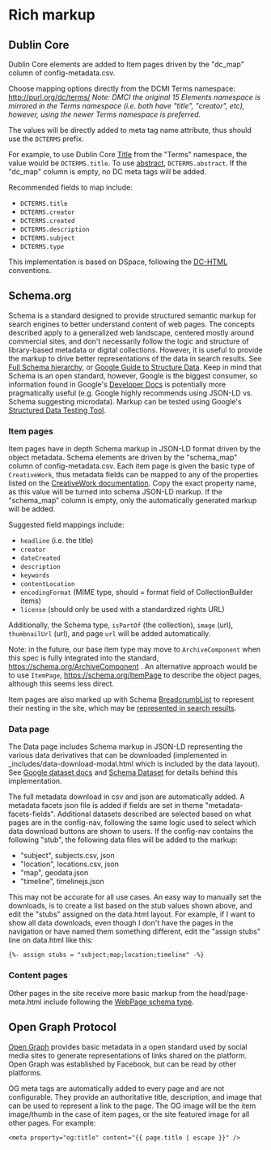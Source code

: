 # Rich markup

## Dublin Core 

Dublin Core elements are added to Item pages driven by the "dc_map" column of config-metadata.csv.

Choose mapping options directly from the DCMI Terms namespace: http://purl.org/dc/terms/
*Note: DMCI the original 15 Elements namespace is mirrored in the Terms namespace (i.e. both have "title", "creator", etc), however, using the newer Terms namespace is preferred.*

The values will be directly added to meta tag name attribute, thus should use the `DCTERMS` prefix.

For example, to use Dublin Core [Title](https://www.dublincore.org/specifications/dublin-core/dcmi-terms/#http://purl.org/dc/terms/title) from the "Terms" namespace, the value would be `DCTERMS.title`.
To use [abstract](https://www.dublincore.org/specifications/dublin-core/dcmi-terms/#http://purl.org/dc/terms/abstract), `DCTERMS.abstract`.
If the "dc_map" column is empty, no DC meta tags will be added.

Recommended fields to map include:

- `DCTERMS.title`
- `DCTERMS.creator`
- `DCTERMS.created`
- `DCTERMS.description`
- `DCTERMS.subject`
- `DCTERMS.type`

This implementation is based on DSpace, following the [DC-HTML](https://www.dublincore.org/specifications/dublin-core/dc-html/2008-08-04/) conventions.

## Schema.org 

Schema is a standard designed to provide structured semantic markup for search engines to better understand content of web pages. 
The concepts described apply to a generalized web landscape, centered mostly around commercial sites, and don't necessarily follow the logic and structure of library-based metadata or digital collections.
However, it is useful to provide the markup to drive better representations of the data in search results.
See [Full Schema hierarchy](https://schema.org/docs/full.html), or [Google Guide to Structure Data](https://developers.google.com/search/docs/guides/intro-structured-data).
Keep in mind that Schema is an open standard, however, Google is the biggest consumer, so information found in Google's [Developer Docs](https://developers.google.com/) is potentially more pragmatically useful (e.g. Google highly recommends using JSON-LD vs. Schema suggesting microdata).
Markup can be tested using Google's [Structured Data Testing Tool](https://search.google.com/structured-data/testing-tool).

### Item pages 

Item pages have in depth Schema markup in JSON-LD format driven by the object metadata. 
Schema elements are driven by the "schema_map" column of config-metadata.csv.
Each item page is given the basic type of `CreativeWork`, thus metadata fields can be mapped to any of the properties listed on the [CreativeWork documentation](https://schema.org/CreativeWork). 
Copy the exact property name, as this value will be turned into schema JSON-LD markup.
If the "schema_map" column is empty, only the automatically generated markup will be added.

Suggested field mappings include:

- `headline` (i.e. the title)
- `creator`
- `dateCreated`
- `description`
- `keywords`
- `contentLocation`
- `encodingFormat` (MIME type, should = format field of CollectionBuilder items)
- `license` (should only be used with a standardized rights URL)

Additionally, the Schema type, `isPartOf` (the collection), `image` (url), `thumbnailUrl` (url), and page `url` will be added automatically. 

Note: in the future, our base item type may move to `ArchiveComponent` when this spec is fully integrated into the standard, https://schema.org/ArchiveComponent .
An alternative approach would be to use `ItemPage`, https://schema.org/ItemPage to describe the object pages, although this seems less direct.

Item pages are also marked up with Schema [BreadcrumbList](https://schema.org/BreadcrumbList) to represent their nesting in the site, which may be [represented in search results](https://developers.google.com/search/docs/data-types/breadcrumb). 

### Data page

The Data page includes Schema markup in JSON-LD representing the various data derivatives that can be downloaded (implemented in _includes/data-download-modal.html which is included by the data layout). 
See [Google dataset docs](https://developers.google.com/search/docs/data-types/dataset) and [Schema Dataset](https://schema.org/Dataset) for details behind this implementation.

The full metadata download in csv and json are automatically added.
A metadata facets json file is added if fields are set in theme "metadata-facets-fields".
Additional datasets described are selected based on what pages are in the config-nav, following the same logic used to select which data download buttons are shown to users.
If the config-nav contains the following "stub", the following data files will be added to the markup:

- "subject", subjects.csv, json
- "location", locations.csv, json
- "map", geodata.json
- "timeline", timelinejs.json

This may not be accurate for all use cases. 
An easy way to manually set the downloads, is to create a list based on the stub values shown above, and edit the "stubs" assigned on the data.html layout. 
For example, if I want to show all data downloads, even though I don't have the pages in the navigation or have named them something different, edit the "assign stubs" line on data.html like this:

`{%- assign stubs = "subject;map;location;timeline" -%}`

### Content pages

Other pages in the site receive more basic markup from the head/page-meta.html include following the [WebPage schema type](https://schema.org/WebPage).

## Open Graph Protocol

[Open Graph](https://opengraphprotocol.org/) provides basic metadata in a open standard used by social media sites to generate representations of links shared on the platform.
Open Graph was established by Facebook, but can be read by other platforms.

OG meta tags are automatically added to every page and are not configurable.
They provide an authoritative title, description, and image that can be used to represent a link to the page.
The OG image will be the item image/thumb in the case of item pages, or the site featured image for all other pages.
For example:

`<meta property="og:title" content="{{ page.title | escape }}" />`
